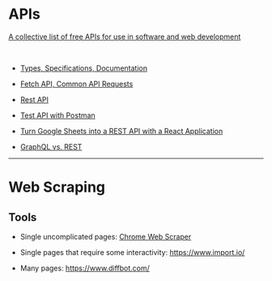 # APIs

[A collective list of free APIs for use in software and web development](https://github.com/public-apis/public-apis)

<br>

* [Types, Specifications, Documentation](https://www.freecodecamp.org/news/what-is-an-api-and-how-to-test-it/)

* [Fetch API, Common API Requests](https://www.freecodecamp.org/news/fetch-api-cheatsheet/?fbclid=IwAR0bTl4GAVhbUqA768JJZ0_j6Jx-T9Cxo0LF7_X71QI1SH0Q1xg_CV9Wx40)

* [Rest API](https://www.freecodecamp.org/news/benefits-of-rest/?fbclid=IwAR2LFsVI8WU2E0FuitlouBIi0xuX0J2yPyqM527qbJnQ8CSX-cjXUZBu55Y)

* [Test API with Postman](https://www.freecodecamp.org/news/learn-how-to-use-postman-to-test-apis/?fbclid=IwAR0ps6WF5bp9_YFxlHBejuJ_K1YUMf2iLJucWNmvKcoSjl-EqM7UKj80bgk)

* [Turn Google Sheets into a REST API with a React Application](https://www.freecodecamp.org/news/react-and-googlesheets/?fbclid=IwAR3yvMKSOqNK9lvj6Yb_TFprpKO2iJ9LwWgkv42zd771tp-WfEWGgL5paAQ)

* [GraphQL vs. REST](https://www.freecodecamp.org/news/graphql-vs-rest-benefits-and-code-example-comparisons/?fbclid=IwAR1774Zka3-m5T0RynSU_vxAQ2MFJfHVfu2UehfYCUcwR-a4rgaD2cazRec)

-----

# Web Scraping

## Tools

- Single uncomplicated pages: [Chrome Web Scraper](https://chrome.google.com/webstore/detail/web-scraper-free-web-scra/jnhgnonknehpejjnehehllkliplmbmhn?hl=en)

- Single pages that require some interactivity: https://www.import.io/

- Many pages: https://www.diffbot.com/